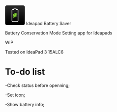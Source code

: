 ![icon](resources/icon.png)   Ideapad Battery Saver

Battery Conservation Mode Setting app for Ideapads

WIP

Tested on IdeaPad 3 15ALC6 


# To-do list
-Check status before openning;

-Set icon;

-Show battery info;


